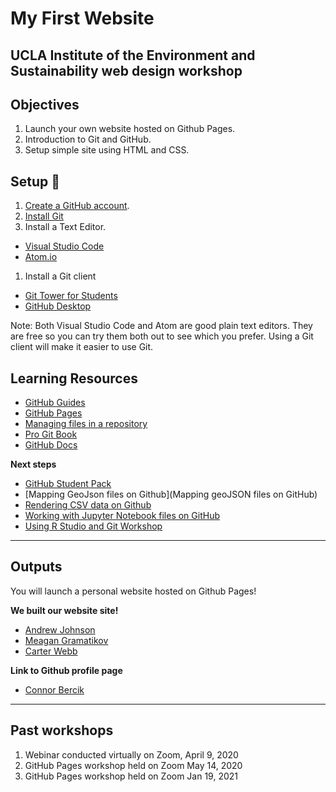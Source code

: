 # My First Website


## UCLA Institute of the Environment and Sustainability web design workshop 


## Objectives

1. Launch your own website hosted on Github Pages. 
1. Introduction to Git and GitHub. 
1. Setup simple site using HTML and CSS. 


## Setup 🧰 


1. [Create a GitHub account](https://github.com/join).
1. [Install Git](https://git-scm.com/)
1. Install a Text Editor. 
 - [Visual Studio Code](https://code.visualstudio.com/)
 - [Atom.io](https://atom.io/)
1. Install a Git client
- [Git Tower for Students](https://www.git-tower.com/students)  
- [GitHub Desktop](https://desktop.github.com/)


Note: Both Visual Studio Code and Atom are good plain text editors. They are free so you can try them both out to see which you prefer. Using a Git client will make it easier to use Git.


## Learning Resources

- [GitHub Guides](https://guides.github.com/)
- [GitHub Pages](https://pages.github.com/)
- [Managing files in a repository](https://docs.github.com/en/free-pro-team@latest/github/managing-files-in-a-repository)
- [Pro Git Book](https://git-scm.com/book/en/v2)
- [GitHub Docs](https://docs.github.com)

**Next steps**

- [GitHub Student Pack](https://education.github.com/pack)
- [Mapping GeoJson files on Github](Mapping geoJSON files on GitHub)
- [Rendering CSV data on Github](https://docs.github.com/en/free-pro-team@latest/github/managing-files-in-a-repository/rendering-csv-and-tsv-data)
- [Working with Jupyter Notebook files on GitHub](https://docs.github.com/en/free-pro-team@latest/github/managing-files-in-a-repository/working-with-jupyter-notebook-files-on-github)
- [Using R Studio and Git Workshop](https://github.com/uclaioes/using-git-and-rstudio)

--- 


## Outputs
You will launch a personal website hosted on Github Pages!


**We built our website site!**

- [Andrew Johnson](https://ajjme.github.io/)
- [Meagan Gramatikov](https://projectdalek.github.io/)
- [Carter Webb](https://carterewebb.github.io/)

**Link to Github profile page**

- [Connor Bercik](https://github.com/cbercik)


---
## Past workshops
1. Webinar conducted virtually on Zoom, April 9, 2020
1. GitHub Pages workshop held on Zoom May 14, 2020
1. GitHub Pages workshop held on Zoom Jan 19, 2021

